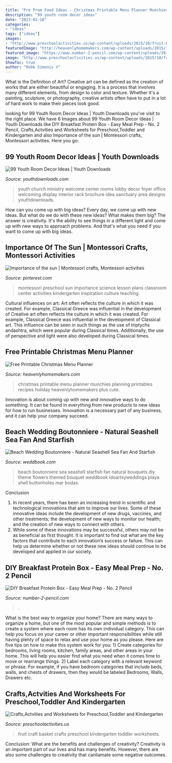 ```yaml
---
title: "Pre Prom Food Ideas - Christmas Printable Menu Planner Munchies Planning Printables Recipes Holiday Heavenlyhomemakers Plus Cute"
description: "99 youth room decor ideas"
date: "2023-02-18"
categories:
- "ideas"
tags: ["ideas"]
images:
- "http://www.preschoolactivities.us/wp-content/uploads/2015/10/fruit-basket-craft.jpg"
featuredImage: "http://heavenlyhomemakers.com/wp-content/uploads/2015/12/Christmas-Munchies-Free-Printable.jpg"
featured_image: "https://www.number-2-pencil.com/wp-content/uploads/2018/01/Easy-Breakfast-Meal-Prep.jpg"
image: "http://www.preschoolactivities.us/wp-content/uploads/2015/10/fruit-basket-craft.jpg"
ShowToc: true
author: "Robb Simonis V"
---
```



What is the Definition of Art?
Creative art can be defined as the creation of works that are either beautiful or engaging. It is a process that involves many different elements, from design to color and texture. Whether it's a painting, sculpture, or photography, creative artists often have to put in a lot of hard work to make their pieces look good.

	

		
looking for 99 Youth Room Decor Ideas | Youth Downloads you've visit to the right place. We have 6 Images about 99 Youth Room Decor Ideas | Youth Downloads like DIY Breakfast Protein Box - Easy Meal Prep - No. 2 Pencil, Crafts,Actvities and Worksheets for Preschool,Toddler and Kindergarten and also Importance of the sun | Montessori crafts, Montessori activities. Here you go:
		
    
## 99 Youth Room Decor Ideas | Youth Downloads

<img loading=lazy src="https://www.youthdownloads.com/wp-content/uploads/2016/02/Cool-youth-room-wall-art-4.jpg" onerror="this.onerror=null;this.src='https://tse3.mm.bing.net/th?id=OIP.FzXTfR6NNeiCKI553D5DzAHaJ4&amp;pid=15.1';" alt="99 Youth Room Decor Ideas | Youth Downloads">

_Source: youthdownloads.com_

>youth church ministry welcome center rooms lobby decor foyer office welcoming display interior rack brochure idea sanctuary area designs youthdownloads. 

	

How can you come up with big ideas?
Every day, we come up with new ideas. But what do we do with these new ideas? What makes them big? The answer is creativity. It's the ability to see things in a different light and come up with new ways to approach problems. And that's what you need if you want to come up with big ideas.

    
## Importance Of The Sun | Montessori Crafts, Montessori Activities

<img loading=lazy src="https://i.pinimg.com/736x/1d/21/10/1d211047083aa050c6a4cacddadabd23--montessori-preschool-classroom-inspiration.jpg" onerror="this.onerror=null;this.src='https://tse2.mm.bing.net/th?id=OIP.gq3JDzlPfE9z7KVw0vGINgHaFj&amp;pid=15.1';" alt="Importance of the sun | Montessori crafts, Montessori activities">

_Source: pinterest.com_

>montessori preschool sun importance science lesson plans classroom center activities kindergarten inspiration culture teaching. 

	

Cultural influences on art: Art often reflects the culture in which it was created. For example, Classical Greece was influential in the development of
Creative art often reflects the culture in which it was created. For example, Classical Greece was influential in the development of Classical art. This influence can be seen in such things as the use of triptychs andashtra, which were popular during Classical times. Additionally, the use of perspective and light were also developed during Classical times.

    
## Free Printable Christmas Menu Planner

<img loading=lazy src="http://heavenlyhomemakers.com/wp-content/uploads/2015/12/Christmas-Munchies-Free-Printable.jpg" onerror="this.onerror=null;this.src='https://tse2.mm.bing.net/th?id=OIP.DdSv0jHSwFKTE4zt5fb1RQHaLC&amp;pid=15.1';" alt="Free Printable Christmas Menu Planner">

_Source: heavenlyhomemakers.com_

>christmas printable menu planner munchies planning printables recipes holiday heavenlyhomemakers plus cute. 

	

Innovation is about coming up with new and innovative ways to do something. It can be found in everything from new products to new ideas for how to run businesses. Innovation is a necessary part of any business, and it can help your company succeed.

    
## Beach Wedding Boutonniere - Natural Seashell Sea Fan And Starfish

<img loading=lazy src="http://s3.weddbook.me/t1/2/3/6/2361137/beach-wedding-boutonniere-natural-seashell-sea-fan-and-starfish.jpg" onerror="this.onerror=null;this.src='https://tse4.mm.bing.net/th?id=OIP.ROKqlYCYdFn-LjFodsho7wHaJ3&amp;pid=15.1';" alt="Beach Wedding Boutonniere - Natural Seashell Sea Fan And Starfish">

_Source: weddbook.com_

>beach boutonniere sea seashell starfish fan natural bouquets diy theme flowers themed bouquet weddbook idoartsyweddings playa shell buttonholes mar bodas. 

	

Conclusion
1. In recent years, there has been an increasing trend in scientific and technological innovations that aim to improve our lives. Some of these innovative ideas include the development of new drugs, vaccines, and other treatments; the development of new ways to monitor our health; and the creation of new ways to connect with others.
2. While some of these innovations may be successful, others may not be as beneficial as first thought. It is important to find out what are the key factors that contribute to each innovation’s success or failure. This can help us determine whether or not these new ideas should continue to be developed and applied in our society.

    
## DIY Breakfast Protein Box - Easy Meal Prep - No. 2 Pencil

<img loading=lazy src="https://www.number-2-pencil.com/wp-content/uploads/2018/01/Easy-Breakfast-Meal-Prep.jpg" onerror="this.onerror=null;this.src='https://tse4.mm.bing.net/th?id=OIP.MwjanOrdjQzUyK6RYt_eGAHaLH&amp;pid=15.1';" alt="DIY Breakfast Protein Box - Easy Meal Prep - No. 2 Pencil">

_Source: number-2-pencil.com_

>. 

	

What is the best way to organize your home?
There are many ways to organize a home, but one of the most popular and simple methods is to create a system where each room has its own individual category. This can help you focus on your career or other important responsibilities while still having plenty of space to relax and use your home as you please. Here are five tips on how to make this system work for you: 1) Create categories for bedrooms, living rooms, kitchen, family areas, and other areas in your home. This will help you easier find what you need when it comes time to move or rearrange things. 2) Label each category with a relevant keyword or phrase. For example, if you have bedroom categories that include beds, walls, and chests of drawers, then they would be labeled Bedrooms, Walls, Drawers etc.

    
## Crafts,Actvities And Worksheets For Preschool,Toddler And Kindergarten

<img loading=lazy src="http://www.preschoolactivities.us/wp-content/uploads/2015/10/fruit-basket-craft.jpg" onerror="this.onerror=null;this.src='https://tse1.mm.bing.net/th?id=OIP.T59JfJzdh2hl0qa2Gz7zcwHaHa&amp;pid=15.1';" alt="Crafts,Actvities and Worksheets for Preschool,Toddler and Kindergarten">

_Source: preschoolactivities.us_

>fruit craft basket crafts preschool kindergarten toddler worksheets. 

	

Conclusion: What are the benefits and challenges of creativity?
Creativity is an important part of our lives and has many benefits. However, there are also some challenges to creativity that canliamate some negative outcomes.

